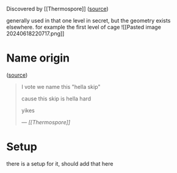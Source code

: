 Discovered by [[Thermospore]] ([source](https://discord.com/channels/313375426112389123/408694062862958592/476271896078319616))

generally used in that one level in secret, but the geometry exists elsewhere. for example the first level of cage
![[Pasted image 20240618220717.png]]
# Name origin
([source](https://discord.com/channels/313375426112389123/408694062862958592/476276329679945729))
> I vote we name this "hella skip"
> 
> cause this skip is hella hard
> 
> yikes
> 
> &mdash; <cite>[[Thermospore]]</cite>
# Setup
there is a setup for it, should add that here